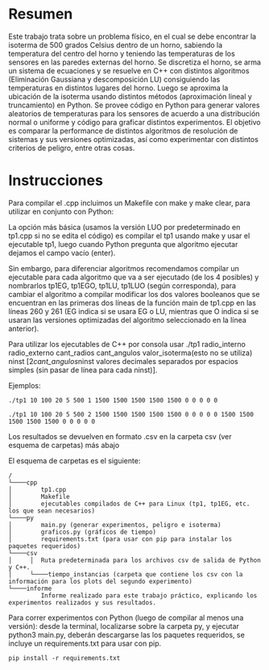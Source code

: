 # Resumen

Este trabajo trata sobre un problema físico, en el cual se debe encontrar la isoterma de 500 grados Celsius dentro de un horno, sabiendo la temperatura del centro del horno y teniendo las temperaturas de los sensores en las paredes externas del horno.
Se discretiza el horno, se arma un sistema de ecuaciones y se resuelve en C++ con distintos algoritmos (Eliminación Gaussiana y descomposición LU) consiguiendo las temperaturas en distintos lugares del horno.
Luego se aproxima la ubicación de la isoterma usando distintos métodos (aproximación lineal y truncamiento) en Python. Se provee código en Python para generar valores aleatorios de temperaturas para los sensores de acuerdo a una distribución normal o uniforme y código para graficar distintos experimentos.
El objetivo es comparar la performance de distintos algoritmos de resolución de sistemas y sus versiones optimizadas, así como experimentar con distintos criterios de peligro, entre otras cosas.

# Instrucciones

Para compilar el .cpp incluimos un Makefile con make y make clear, para utilizar en conjunto con Python:

La opción más básica (usamos la versión LUO por predeterminado en tp1.cpp si no se edita el código) es compilar el tp1 usando make y usar el ejecutable tp1, luego cuando Python pregunta que algoritmo ejecutar dejamos el campo vacío (enter).

Sin embargo, para diferenciar algoritmos recomendamos compilar un ejecutable para cada algoritmo que va a ser ejecutado (de los 4 posibles) y nombrarlos tp1EG, tp1EGO, tp1LU, tp1LUO (según corresponda), para cambiar el algoritmo a compilar modificar los dos valores booleanos que se encuentran en las primeras dos líneas de la función main de tp1.cpp en las líneas 260 y 261 (EG indica si se usara EG o LU, mientras que O indica si se usaran las versiones optimizadas del algoritmo seleccionado en la línea anterior).


Para utilizar los ejecutables de C++ por consola usar ./tp1 radio_interno radio_externo cant_radios cant_angulos valor_isoterma(esto no se utiliza) ninst [2*cant_angulos*ninst valores decimales separados por espacios simples (sin pasar de línea para cada ninst)].


Ejemplos:
```
./tp1 10 100 20 5 500 1 1500 1500 1500 1500 1500 0 0 0 0 0
```
```
./tp1 10 100 20 5 500 2 1500 1500 1500 1500 1500 0 0 0 0 0 1500 1500 1500 1500 1500 0 0 0 0 0
```

Los resultados se devuelven en formato .csv en la carpeta csv (ver esquema de carpetas) más abajo


El esquema de carpetas es el siguiente:
```
/
└────cpp
│        tp1.cpp
│        Makefile
│        ejecutables compilados de C++ para Linux (tp1, tp1EG, etc. los que sean necesarios)
└────py
│        main.py (generar experimentos, peligro e isoterma)
│        graficos.py (gráficos de tiempo)
│        requirements.txt (para usar con pip para instalar los paquetes requeridos)
└────csv
│     │  Ruta predeterminada para los archivos csv de salida de Python y C++.
│     └────tiempo_instancias (carpeta que contiene los csv con la información para los plots del segundo experimento)
└────informe
         Informe realizado para este trabajo práctico, explicando los experimentos realizados y sus resultados.
```

Para correr experimentos con Python (luego de compilar al menos una versión): desde la terminal, localizarse sobre la carpeta py, y ejecutar python3 main.py, deberán descargarse las los paquetes requeridos, se incluye un requirements.txt para usar con pip.


```
pip install -r requirements.txt
```